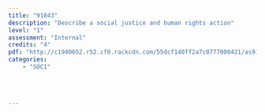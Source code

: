 ```yaml
---
title: "91043"
description: "Describe a social justice and human rights action"
level: "1"
assessment: "Internal"
credits: "4"
pdf: "http://c1940652.r52.cf0.rackcdn.com/55dcf140ff2a7c0777000421/as91043.pdf"
categories:
    - "SOC1"
    
    
    
    
---
```


